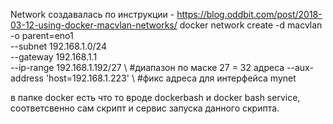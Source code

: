Network создавалась по инструкции - https://blog.oddbit.com/post/2018-03-12-using-docker-macvlan-networks/
docker network create -d macvlan -o parent=eno1 \
  --subnet 192.168.1.0/24 \
  --gateway 192.168.1.1 \
  --ip-range 192.168.1.192/27 \ #диапазон по маске 27 = 32 адреса
  --aux-address 'host=192.168.1.223' \ #фикс адреса для интерфейса
  mynet

в папке docker есть что то вроде dockerbash и docker bash service, соответсвенно сам скрипт и
сервис запуска данного скрипта.
